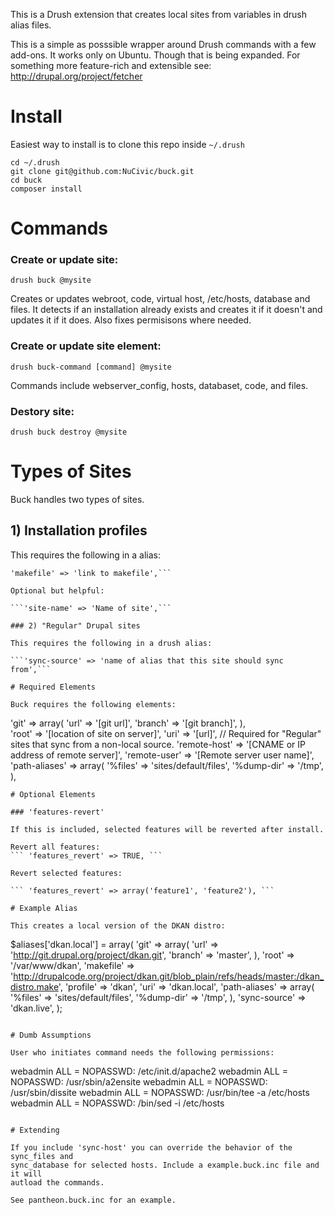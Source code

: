 This is a Drush extension that creates local sites from variables in drush alias files.

This is a simple as posssible wrapper around Drush commands with a few add-ons. It works only on Ubuntu. Though that is being expanded. For something
more feature-rich and extensible see: http://drupal.org/project/fetcher

# Install

Easiest way to install is to clone this repo inside `~/.drush`

```
cd ~/.drush
git clone git@github.com:NuCivic/buck.git
cd buck
composer install
```

# Commands

### Create or update site:

```drush buck @mysite```

Creates or updates webroot, code, virtual host, /etc/hosts, database and files. It detects if an installation already exists and creates it if it doesn't and updates it if it does. Also fixes permisisons where needed.

### Create or update site element:

```drush buck-command [command] @mysite```

Commands include webserver_config, hosts, databaset, code, and files.

### Destory site:

```drush buck destroy @mysite```

# Types of Sites

Buck handles two types of sites.

## 1) Installation profiles

This requires the following in a alias:

```'profile' => 'name of profile',
'makefile' => 'link to makefile',```

Optional but helpful:

```'site-name' => 'Name of site',```

### 2) "Regular" Drupal sites

This requires the following in a drush alias:

```'sync-source' => 'name of alias that this site should sync from',```

# Required Elements

Buck requires the following elements:

```
  'git' => array(
   'url' => '[git url]',
   'branch' => '[git branch]',
  ),  
  'root' => '[location of site on server]',
  'uri' => '[url]', 
  // Required for "Regular" sites that sync from a non-local source.
  'remote-host' => '[CNAME or IP address of remote server]',
  'remote-user' => '[Remote server user name]',
  'path-aliases' => array(
    '%files' => 'sites/default/files',
    '%dump-dir' => '/tmp',
  ),
```
# Optional Elements

### 'features-revert'

If this is included, selected features will be reverted after install.

Revert all features:
``` 'features_revert' => TRUE, ```

Revert selected features:

``` 'features_revert' => array('feature1', 'feature2'), ```

# Example Alias

This creates a local version of the DKAN distro:

```
$aliases['dkan.local'] = array(
  'git' => array(
    'url' => 'http://git.drupal.org/project/dkan.git',
    'branch' => 'master',
  ),
  'root' => '/var/www/dkan',
  'makefile' => 'http://drupalcode.org/project/dkan.git/blob_plain/refs/heads/master:/dkan_distro.make',
  'profile' => 'dkan',
  'uri' => 'dkan.local',
  'path-aliases' => array(
    '%files' => 'sites/default/files',
    '%dump-dir' => '/tmp',
  ),
  'sync-source' => 'dkan.live',
);
```

# Dumb Assumptions

User who initiates command needs the following permissions:

```
webadmin ALL = NOPASSWD: /etc/init.d/apache2
webadmin ALL = NOPASSWD: /usr/sbin/a2ensite
webadmin ALL = NOPASSWD: /usr/sbin/dissite
webadmin ALL = NOPASSWD: /usr/bin/tee -a /etc/hosts
webadmin ALL = NOPASSWD: /bin/sed -i /etc/hosts
```

# Extending

If you include 'sync-host' you can override the behavior of the sync_files and
sync_database for selected hosts. Include a example.buck.inc file and it will
autload the commands.

See pantheon.buck.inc for an example.
